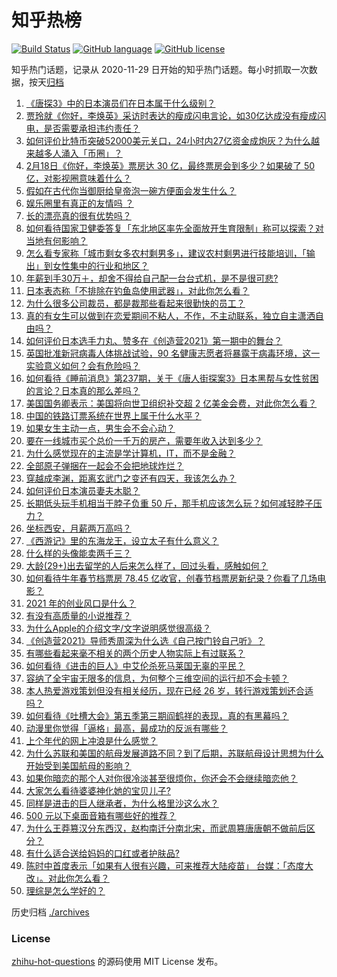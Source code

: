# 知乎热榜
[![Build Status](https://github.com/ToWeLong/zhihu-hot-questions/workflows/CI/badge.svg)](https://github.com/ToWeLong/zhihu-hot-questions/actions)
[![GitHub language](https://img.shields.io/badge/language-golang-orange.svg)](https://golang.org/)
[![GitHub license](https://img.shields.io/github/license/ToWeLong/zhihu-hot-questions)](https://github.com/ToWeLong/zhihu-hot-questions/blob/main/LICENSE)

知乎热门话题，记录从 2020-11-29 日开始的知乎热门话题。每小时抓取一次数据，按天[归档](./archives)

<!-- BEGIN -->

1. [《唐探3》中的日本演员们在日本属于什么级别？](https://www.zhihu.com/question/444896076)
1. [贾玲就《你好，李焕英》采访时表达的瘦成闪电言论，如30亿达成没有瘦成闪电，是否需要承担违约责任？](https://www.zhihu.com/question/445021851)
1. [如何评价比特币突破52000美元关口，24小时内27亿资金成炮灰？为什么越来越多人涌入「币圈」？](https://www.zhihu.com/question/444989200)
1. [2月18日《你好，李焕英》票房达 30 亿，最终票房会到多少？如果破了 50 亿，对影视圈意味着什么？](https://www.zhihu.com/question/444889605)
1. [假如在古代你当御厨给皇帝泡一碗方便面会发生什么？](https://www.zhihu.com/question/396487713)
1. [娱乐圈里有真正的友情吗 ？](https://www.zhihu.com/question/31189060)
1. [长的漂亮真的很有优势吗？](https://www.zhihu.com/question/301105442)
1. [如何看待国家卫健委答复「东北地区率先全面放开生育限制」称可以探索？对当地有何影响？](https://www.zhihu.com/question/445095765)
1. [怎么看专家称「城市剩女多农村剩男多」，建议农村剩男进行技能培训，「输出」到女性集中的行业和地区？](https://www.zhihu.com/question/444575788)
1. [年薪到手30万＋，却舍不得给自己配一台台式机，是不是很可悲?](https://www.zhihu.com/question/440113043)
1. [日本表态称「不排除在钓鱼岛使用武器」，对此你怎么看？](https://www.zhihu.com/question/444983809)
1. [为什么很多公司裁员，都是裁那些看起来很勤快的员工？](https://www.zhihu.com/question/436741729)
1. [真的有女生可以做到在恋爱期间不粘人，不作，不主动联系，独立自主潇洒自由吗？](https://www.zhihu.com/question/298587012)
1. [如何评价日本选手力丸、赞多在《创造营2021》第一期中的舞台？](https://www.zhihu.com/question/444907410)
1. [英国批准新冠病毒人体挑战试验，90 名健康志愿者将暴露于病毒环境，这一实验意义如何？会有危险吗？](https://www.zhihu.com/question/444983504)
1. [如何看待《睡前消息》第237期，关于《唐人街探案3》日本黑帮与女性贫困的言论？日本真的那么差吗？](https://www.zhihu.com/question/444974542)
1. [美国国务卿表示：美国将向世卫组织补交超 2 亿美金会费，对此你怎么看？](https://www.zhihu.com/question/444980627)
1. [中国的铁路订票系统在世界上属于什么水平？](https://www.zhihu.com/question/315887668)
1. [如果女生主动一点，男生会不会心动？](https://www.zhihu.com/question/432129590)
1. [要在一线城市买个总价一千万的房产，需要年收入达到多少？](https://www.zhihu.com/question/443381012)
1. [为什么感觉现在的主流是学计算机，IT，而不是金融？](https://www.zhihu.com/question/444288715)
1. [全部原子弹捆在一起会不会把地球炸烂？](https://www.zhihu.com/question/444379946)
1. [穿越成李渊，距离玄武门之变还有四天，我该怎么办？](https://www.zhihu.com/question/444826848)
1. [如何评价日本演员妻夫木聪？](https://www.zhihu.com/question/39853510)
1. [长期低头玩手机相当于脖子负重 50 斤，那手机应该怎么玩？如何减轻脖子压力？](https://www.zhihu.com/question/445006859)
1. [坐标西安，月薪两万高吗？](https://www.zhihu.com/question/440777678)
1. [《西游记》里的东海龙王，设立太子有什么意义？](https://www.zhihu.com/question/444865119)
1. [什么样的头像能卖两千三？](https://www.zhihu.com/question/395702944)
1. [大龄(29+)出去留学的人后来怎么样了，回过头看，感触如何？](https://www.zhihu.com/question/274185995)
1. [如何看待牛年春节档票房 78.45 亿收官，创春节档票房新纪录？你看了几场电影？](https://www.zhihu.com/question/444973852)
1. [2021 年的创业风口是什么？](https://www.zhihu.com/question/368844149)
1. [有没有高质量的小说推荐？](https://www.zhihu.com/question/443856474)
1. [为什么Apple的介绍文字/文字说明感觉很高级？](https://www.zhihu.com/question/444584222)
1. [《创造营2021》导师秀周深为什么选《自己按门铃自己听》？](https://www.zhihu.com/question/444873114)
1. [有哪些看起来毫不相关的两个历史人物实际上有过联系？](https://www.zhihu.com/question/392281921)
1. [如何看待《进击的巨人》中艾伦杀死马莱国无辜的平民？](https://www.zhihu.com/question/439947843)
1. [容纳了全宇宙无限多的信息，为何整个三维空间的运行却不会卡顿？](https://www.zhihu.com/question/444805523)
1. [本人热爱游戏策划但没有相关经历，现在已经 26 岁，转行游戏策划还合适吗？](https://www.zhihu.com/question/373914422)
1. [如何看待《吐槽大会》第五季第三期阎鹤祥的表现，真的有黑幕吗？](https://www.zhihu.com/question/444542424)
1. [动漫里你觉得「逼格」最高，最成功的反派有哪些？](https://www.zhihu.com/question/439393316)
1. [上个年代的网上冲浪是什么感觉？](https://www.zhihu.com/question/444601225)
1. [为什么苏联和美国的航母发展道路不同？到了后期，苏联航母设计思想为什么开始受到美国航母的影响？](https://www.zhihu.com/question/21484679)
1. [如果你暗恋的那个人对你很冷淡甚至很烦你，你还会不会继续暗恋他？](https://www.zhihu.com/question/443164315)
1. [大家怎么看待婆婆神化她的宝贝儿子?](https://www.zhihu.com/question/420471144)
1. [同样是进击的巨人继承者，为什么格里沙这么水？](https://www.zhihu.com/question/440014252)
1. [500 元以下桌面音箱有哪些好的推荐？](https://www.zhihu.com/question/19909113)
1. [为什么王莽篡汉分东西汉，赵构南迁分南北宋，而武周篡唐唐朝不做前后区分？](https://www.zhihu.com/question/444401463)
1. [有什么适合送给妈妈的口红或者护肤品?](https://www.zhihu.com/question/311082622)
1. [陈时中首度表示「如果有人很有兴趣，可来推荐大陆疫苗」 台媒：「态度大改」。对此你怎么看？](https://www.zhihu.com/question/444830749)
1. [理综是怎么学好的？](https://www.zhihu.com/question/384748313)

<!-- END -->

历史归档 [./archives](./archives)


### License
[zhihu-hot-questions](https://github.com/towelong/zhihu-hot-questions) 的源码使用 MIT License 发布。